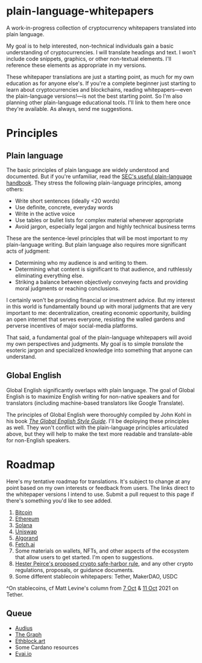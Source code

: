 # plain-language-whitepapers

A work-in-progress collection of cryptocurrency whitepapers translated into plain language. 

My goal is to help interested, non-technical individuals gain a basic understanding of cryptocurrencies. I will translate headings and text. I won't include code snippets, graphics, or other non-textual elements. I'll reference these elements as appropriate in my versions.

These whitepaper translations are just a starting point, as much for my own education as for anyone else's. If you're a complete beginner just starting to learn about cryptocurrencies and blockchains, reading whitepapers—even the plain-language versions!—is not the best starting point. So I'm also planning other plain-language educational tools. I'll link to them here once they're available. As always, send me suggestions.

# Principles

## Plain language 

The basic principles of plain language are widely understood and documented. But if you're unfamiliar, read the [SEC's useful plain-language handbook](https://www.sec.gov/pdf/handbook.pdf). They stress the following plain-language principles, among others:

- Write short sentences (ideally <20 words)
- Use definite, concrete, everyday words
- Write in the active voice
- Use tables or bullet lists for complex material whenever appropriate
- Avoid jargon, especially legal jargon and highly technical business terms

These are the sentence-level principles that will be most important to my plain-language writing. But plain language also requires more significant acts of judgment:

- Determining who my audience is and writing to them. 
- Determining what content is significant to that audience, and ruthlessly eliminating everything else.
- Striking a balance between objectively conveying facts and providing moral judgments or reaching conclusions. 

I certainly won't be providing financial or investment advice. But my interest in this world is fundamentally bound up with moral judgments that are very important to me: decentralization, creating economic opportunity, building an open internet that serves everyone, resisting the walled gardens and perverse incentives of major social-media platforms. 

That said, a fundamental goal of the plain-language whitepapers will avoid my own perspectives and judgments. My goal is to simple *translate* the esoteric jargon and specialized knowledge into something that anyone can understand.

## Global English

Global English significantly overlaps with plain language. The goal of Global English is to maximize English writing for non-native speakers and for translators (including machine-based translators like Google Translate).

The principles of Global English were thoroughly compiled by John Kohl in his book [*The Global English Style Guide*](https://openlibrary.org/works/OL13620739W/The_global_English_style_guide?edition=globalenglishsty00kohl). I'll be deploying these principles as well. They won't conflict with the plain-language principles articulated above, but they will help to make the text more readable and translate-able for non-English speakers.

# Roadmap

Here's my tentative roadmap for translations. It's subject to change at any point based on my own interests or feedback from users. The links direct to the whitepaper versions I intend to use. Submit a pull request to this page if there's something you'd like to see added.

1. [Bitcoin](https://bitcoin.org/bitcoin.pdf)
2. [Ethereum](https://ethereum.org/en/whitepaper/)
3. [Solana](https://solana.com/solana-whitepaper.pdf)
4. [Uniswap](https://uniswap.org/whitepaper-v3.pdf)
5. [Algorand](https://www.algorand.com/technology/white-papers)
6. [Fetch.ai](https://fetch.ai/wp-content/uploads/2019/10/Fetch.AI-Economics-white-paper.pdf)
7. Some materials on wallets, NFTs, and other aspects of the ecosystem that allow users to get started. I'm open to suggestions.
8. [Hester Peirce's proposed crypto safe-harbor rule](https://github.com/CommissionerPeirce/SafeHarbor2.0), and any other crypto regulations, proposals, or guidance documents.
9. Some different stablecoin whitepapers: Tether, MakerDAO, USDC

^On stablecoins, cf Matt Levine's column from [7 Oct](https://www.bloomberg.com/opinion/articles/2021-10-07/matt-levine-s-money-stuff-looking-for-tether-s-money) & [11 Oct](https://www.bloomberg.com/opinion/articles/2021-10-11/look-out-for-cops-in-the-pump-and-dump) 2021 on Tether.

## Queue

- [Audius](https://whitepaper.audius.co/AudiusWhitepaper.pdf)
- [The Graph](https://thegraph.com/blog/modeling-cryptoeconomic-protocols-as-complex-systems-part-1)
- [Ethblock.art](https://ethblock.art/editorial/art-in-formation)
- Some Cardano resources
- [Evai.io](https://www.evai.io/pdf/EVAI-WHITEPAPER.pdf?v=2)